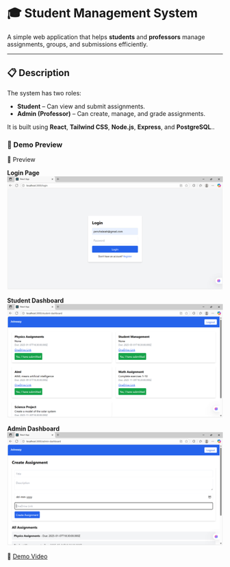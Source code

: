 # 🎓 Student Management System

A simple web application that helps **students** and **professors** manage assignments, groups, and submissions efficiently.

---

## 📋 Description

The system has two roles:
- **Student** – Can view and submit assignments.
- **Admin (Professor)** – Can create, manage, and grade assignments.

It is built using **React**, **Tailwind CSS**, **Node.js**, **Express**, and **PostgreSQL**..

### 📸 Demo Preview

📸 Preview

**Login Page**  
![Login Page](./frontend/screenshots/login.png)

**Student Dashboard**  
![Student Dashboard](./frontend/screenshots/student-dashboard.png)

**Admin Dashboard**  
![Admin Dashboard](./frontend/screenshots/admin-dashboard.png)


🎥 [Demo Video](https://1drv.ms/v/c/138af1d99a2d471a/EbhN33bMcl1NvzwKWveQrIEBbOtREBWVMkAzJqtg0CB3cw)

